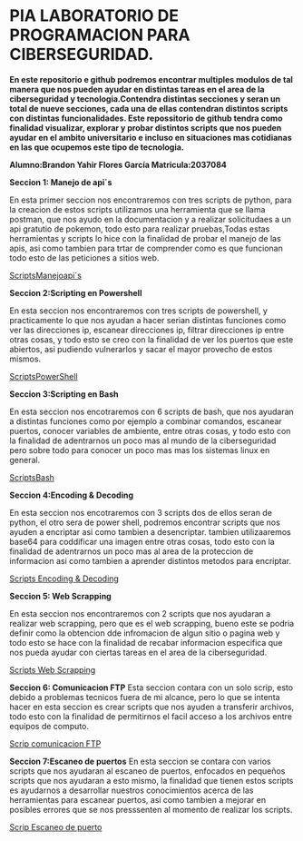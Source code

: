 # PIA LABORATORIO DE PROGRAMACION PARA CIBERSEGURIDAD.
**En este repositorio e github podremos encontrar multiples modulos de tal manera que nos pueden ayudar en distintas tareas en el area de la ciberseguridad y tecnologia.Contendra distintas secciones y seran un total de nueve secciones, cada una de ellas contendran distintos scripts con distintas funcionalidades. 
Este repossitorio de github tendra como finalidad visualizar, explorar y probar distintos scripts que nos pueden ayudar en el ambito universitario e incluso en situaciones mas  cotidianas en las que ocupemos este tipo de tecnologia.**

**Alumno:Brandon Yahir Flores García  Matricula:2037084**


**Seccion 1: Manejo de api´s**

En esta primer seccion nos encontraremos con tres scripts de python, para la creacion de estos scripts utilizamos una herramienta que se llama postman, que nos ayudo en la documentacion y a realizar solicitudaes a un api gratutio de pokemon, todo esto para realizar pruebas,Todas estas herramientas y scripts lo hice con la finalidad de probar el manejo de las apis, asi como tambien para trtar de comprender como es que funcionan todo esto de las peticiones a sitios web.

[ScriptsManejoapi´s](https://github.com/BR4ND0NFL0RES/PIALABPROGRA/blob/fe518fbae95457bbd8d1953d343a45a7b59e09c1/ManejoApi%C2%B4s/Api.md)

**Seccion 2:Scripting en Powershell**

En esta seccion nos encontraremos con tres scripts de powershell, y practicamente lo que nos ayudan a hacer serian distintas funciones como ver las direcciones ip, escanear direcciones ip, filtrar direcciones ip entre otras cosas, y todo esto se creo con la finalidad de ver los puertos que este abiertos, asi pudiendo vulnerarlos y sacar el mayor provecho de estos mismos.

[ScriptsPowerShell](https://github.com/BR4ND0NFL0RES/PIALABPROGRA/blob/44e991138aeaaf678369dc1d2561df4cef65711e/ScriptingPowerShell/PowerShell.md)

**Seccion 3:Scripting en Bash**

En esta seccion nos encotraremos con 6 scripts de bash, que nos ayudaran a distintas funciones como por ejemplo a combinar comandos, escanear puertos, conocer variables de ambiente, entre otras cosas, y todo esto con la finalidad de adentrarnos un poco mas al mundo de la ciberseguridad pero sobre todo para conocer un poco mas mas los sistemas linux en general.

[ScriptsBash](https://github.com/BR4ND0NFL0RES/PIALABPROGRA/blob/25e05a9e162ff6b3c3a8a979dbce939622e80492/ScriptingBash/bash.md)

**Seccion 4:Encoding & Decoding**

En esta seccion nos encotraremos con 3 scripts dos de ellos seran de python, el otro sera de power shell, podremos encontrar scripts que nos ayuden a encriptar asi como tambien a desencriptar. tambien utilizaaremos base64 para coddificar una imagen entre otras cosas, todo esto con la finalidad de adentrarnos un poco mas al area de la proteccion de informacion asi como tambien a aprender distintos metodos para encriptar.

[Scripts Encoding & Decoding](https://github.com/BR4ND0NFL0RES/PIALABPROGRA/blob/2ef64e48557eec10757053a33956c725e701f282/Encoding%26decoding/Encode.md)

**Seccion 5: Web Scrapping**

En esta seccion nos encontraremos con 2 scripts que nos ayudaran a realizar web scrapping, pero que es el web scrapping, bueno este se podria definir como la obtencion dde infromacion de algun sitio o pagina web y todo esto se hace con la finalidad de recabar informacion especifica que nos pueda ayudar con ciertas tareas en el area de la ciberseguridad. 

[Scripts Web Scrapping](https://github.com/BR4ND0NFL0RES/PIALABPROGRA/blob/fccb3765d3bc4d1f8e27f2c2e0c79dc87793c71c/WebScrapping/WebScraping.md)

**Seccion 6: Comunicacion FTP**
Esta seccion contara con un solo scrip, esto debido a problemas tecnicos fuera de mi alcance, pero lo que se intenta hacer en esta seccion es crear scripts que nos ayuden a transferir archivos, todo esto con la finalidad de permitirnos el facil acceso a los archivos entre equipos de computo.

[Scrip comunicacion FTP](https://github.com/BR4ND0NFL0RES/PIALABPROGRA/blob/dd93eee932e3274c8cddf8216e98b3aa9c2b117a/comunicacionFTP/FTP.md)

**Seccion 7:Escaneo de puertos**
En esta seccion se contara con varios scripts que nos ayudaran al escaneo de puertos, enfocados en pequeños scripts que nos ayudaran a esto mismo, la finalidad que tienen estos scripts es ayudarnos a desarrollar nuestros conocimientos acerca de las herramientas para escanear puertos, asi como tambien a mejorar en posibles errores que se nos presssenten al momento de realizar los scripts.

[Scrip Escaneo de puerto]()




